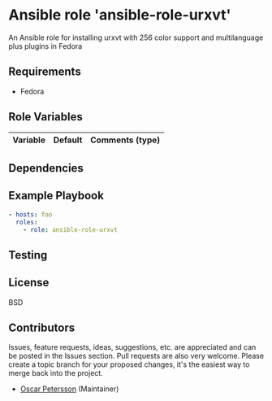 # Ansible role 'ansible-role-urxvt'

An Ansible role for installing urxvt with 256 color support and multilanguage plus plugins in Fedora

## Requirements
- Fedora

## Role Variables
| Variable		| Default		| Comments (type) |
| :---			| :---			| :---		  |

## Dependencies

## Example Playbook
```Yaml
- hosts: foo
  roles:
    - role: ansible-role-urxvt
```

## Testing


## License

BSD

## Contributors

Issues, feature requests, ideas, suggestions, etc. are appreciated and can be posted in the Issues section. Pull requests are also very welcome. Please create a topic branch for your proposed changes, it's the easiest way to merge back into the project.

- [Oscar Petersson](https://github.com/oscpe262/) (Maintainer)
